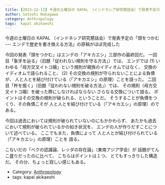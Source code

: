 ```yaml
---
title: [2023-12-12] 今週の土曜日の KAPAL （インドネシア研究懇話会）で発表予定の「頭をつかむ --- エンデで歴史を書き換える方法」の原稿がほぼ完成した ---構成がいまいちなので、もう少し手を入れる必要があるかしらん
author: Satoshi Nakagawa
category: Anthropology
tags:  kapal akikaeshi
---
```


今週の土曜日の KAPAL （インドネシア研究懇話会）で発表予定の「頭をつかむ --- エンデで歴史を書き換える方法」の原稿がほぼ完成した

 今回の発表「頭をつかむ」はエンデの「アキカエシ」三部作の最終回だ。
一回目「象牙を辿る」（旧題「従われない規則を守る方法」）では、
エンデでは
(1) いわゆる「母方交叉イトコ婚」という規則が親族のイディオムではなく、
交換のイディオムで語られること、
(2) その交換の規則が守られないことによる負債が、
人と人とを結び付けている（「アキカエシ」の原理）ことを語った。
二回目「杵を搗く」（旧題「従われない規則を破る方法」）では、
その規則（母方交叉イトコ婚）を破った際にしなければならない
さらなる交換について語る。
ポイントはその交換の規則が破られる、ということだ。
そうすることが負債をつくり、その負債こそが
人と人とを結び付けている（「アキカエシ」の原理）のである。

 今回は過去においては規則が破られていないのにもかかわらず、
あたかも過去において規則が破られているかの如き状況を、
エンデの人が作りだすことについて述べている。
ここでもまた、負債によって
人と人とが結び付けられている（「アキカエシ」の原理）ことを
語る。

 こないだの「ベクの認識論、レッダの存在論」（東南アジア学会）が
話題がてんこ盛りだったのに比べて、
こちらはポイントは１つ、
とてもすっきりした構造だ。
その分、ちょっと寂しい感じもある。

- Category: [Anthropology](https://merapano.github.io/categories.html#Anthropology)
- tags:  kapal akikaeshi
